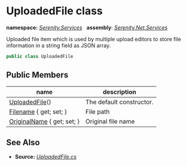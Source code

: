 # UploadedFile class
**namespace:** *[Serenity.Services](../README.md#serenity.services-namespace)*   **assembly**: *[Serenity.Net.Services](../README.md)*

Uploaded file item which is used by multiple upload editors to store file information in a string field as JSON array.

```csharp
public class UploadedFile
```

## Public Members

| name | description |
| --- | --- |
| [UploadedFile](UploadedFile/UploadedFile.md)() | The default constructor. |
| [Filename](UploadedFile/Filename.md) { get; set; } | File path |
| [OriginalName](UploadedFile/OriginalName.md) { get; set; } | Original file name |

## See Also

* **Source:** *[UploadedFile.cs](https://github.com/serenity-is/Serenity/blob/master/src/Serenity.Net.Services/Upload/UploadedFile.cs)*